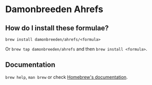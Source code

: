 # Damonbreeden Ahrefs

## How do I install these formulae?
`brew install damonbreeden/ahrefs/<formula>`

Or `brew tap damonbreeden/ahrefs` and then `brew install <formula>`.

## Documentation
`brew help`, `man brew` or check [Homebrew's documentation](https://docs.brew.sh).
